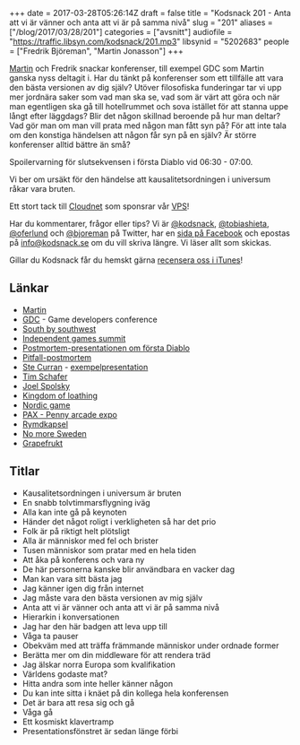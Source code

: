 +++
date = 2017-03-28T05:26:14Z
draft = false
title = "Kodsnack 201 - Anta att vi är vänner och anta att vi är på samma nivå"
slug = "201"
aliases = ["/blog/2017/03/28/201"]
categories = ["avsnitt"]
audiofile = "https://traffic.libsyn.com/kodsnack/201.mp3"
libsynid = "5202683"
people = ["Fredrik Björeman", "Martin Jonasson"]
+++

[Martin](https://twitter.com/grapefrukt/) och Fredrik snackar konferenser, till exempel GDC som Martin ganska nyss deltagit i. Har du tänkt på konferenser som ett tillfälle att vara den bästa versionen av dig själv? Utöver filosofiska funderingar tar vi upp mer jordnära saker som vad man ska se, vad som är värt att göra och när man egentligen ska gå till hotellrummet och sova istället för att stanna uppe långt efter läggdags? Blir det någon skillnad beroende på hur man deltar? Vad gör man om man vill prata med någon man fått syn på? För att inte tala om den konstiga händelsen att någon får syn på en själv? Är större konferenser alltid bättre än små?

Spoilervarning för slutsekvensen i första Diablo vid 06:30 - 07:00.

Vi ber om ursäkt för den händelse att kausalitetsordningen i universum råkar vara bruten.

Ett stort tack till [Cloudnet](http://www.cloudnet.se) som sponsrar vår [VPS](http://en.wikipedia.org/wiki/Virtual_private_server)!

Har du kommentarer, frågor eller tips? Vi är [@kodsnack](https://www.twitter.com/kodsnack), [@tobiashieta](https://www.twitter.com/tobiashieta), [@oferlund](https://www.twitter.com/oferlund) och [@bjoreman](https://www.twitter.com/bjoreman) på Twitter, har en [sida på Facebook](https://www.facebook.com/kodsnack) och epostas på [info@kodsnack.se](mailto:info@kodsnack.se) om du vill skriva längre. Vi läser allt som skickas.

Gillar du Kodsnack får du hemskt gärna [recensera oss i iTunes](http://itunes.apple.com/se/podcast/kodsnack/id561631498?l=en)!

## Länkar ##
* [Martin](https://twitter.com/grapefrukt/)
* [GDC](https://en.wikipedia.org/wiki/Game_Developers_Conference) - Game developers conference
* [South by southwest](https://en.wikipedia.org/wiki/South_by_Southwest)
* [Independent games summit](http://www.gdconf.com/conference/igs.html)
* [Postmortem-presentationen om första Diablo](https://www.youtube.com/watch?v=VscdPA6sUkc)
* [Pitfall-postmortem](https://www.youtube.com/watch?v=tfAnxaWiSeE)
* [Ste Curran](http://stecurran.com/) - [exempelpresentation](https://youtu.be/6W1sHzgAnVs)
* [Tim Schafer](https://en.wikipedia.org/wiki/Tim_Schafer)
* [Joel Spolsky](https://en.wikipedia.org/wiki/Joel_Spolsky)
* [Kingdom of loathing](https://en.wikipedia.org/wiki/Kingdom_of_Loathing)
* [Nordic game](https://en.wikipedia.org/wiki/Nordic_Game)
* [PAX - Penny arcade expo](https://en.wikipedia.org/wiki/PAX_%28event%29)
* [Rymdkapsel](https://en.wikipedia.org/wiki/Rymdkapsel)
* [No more Sweden](http://nomoresweden.com/)
* [Grapefrukt](https://twitter.com/grapefrukt/)

## Titlar ##
* Kausalitetsordningen i universum är bruten
* En snabb tolvtimmarsflygning iväg
* Alla kan inte gå på keynoten
* Händer det något roligt i verkligheten så har det prio
* Folk är på riktigt helt plötsligt
* Alla är människor med fel och brister
* Tusen människor som pratar med en hela tiden
* Att åka på konferens och vara ny
* De här personerna kanske blir användbara en vacker dag
* Man kan vara sitt bästa jag
* Jag känner igen dig från internet
* Jag måste vara den bästa versionen av mig själv
* Anta att vi är vänner och anta att vi är på samma nivå
* Hierarkin i konversationen
* Jag har den här badgen att leva upp till
* Våga ta pauser
* Obekväm med att träffa främmande människor under ordnade former
* Berätta mer om din middleware för att rendera träd
* Jag älskar norra Europa som kvalifikation
* Världens godaste mat?
* Hitta andra som inte heller känner någon
* Du kan inte sitta i knäet på din kollega hela konferensen
* Det är bara att resa sig och gå
* Våga gå
* Ett kosmiskt klavertramp
* Presentationsfönstret är sedan länge förbi